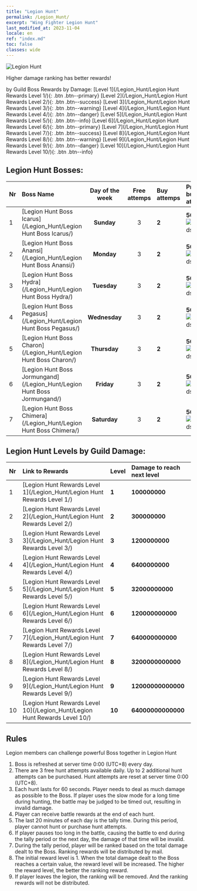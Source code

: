 ```yaml
---
title: "Legion Hunt"
permalink: /Legion_Hunt/
excerpt: "Wing Fighter Legion Hunt"
last_modified_at: 2023-11-04
locale: en
ref: "index.md"
toc: false
classes: wide
---
```



  ![Legion Hunt](/images/LegionHunt_header.png)

  Higher damage ranking has better rewards!


  by Guild Boss Rewards by Damage:   [Level 1](/Legion_Hunt/Legion Hunt Rewards Level 1/){: .btn .btn--primary}   [Level 2](/Legion_Hunt/Legion Hunt Rewards Level 2/){: .btn .btn--success}   [Level 3](/Legion_Hunt/Legion Hunt Rewards Level 3/){: .btn .btn--warning}   [Level 4](/Legion_Hunt/Legion Hunt Rewards Level 4/){: .btn .btn--danger}   [Level 5](/Legion_Hunt/Legion Hunt Rewards Level 5/){: .btn .btn--info}   [Level 6](/Legion_Hunt/Legion Hunt Rewards Level 6/){: .btn .btn--primary}   [Level 7](/Legion_Hunt/Legion Hunt Rewards Level 7/){: .btn .btn--success}   [Level 8](/Legion_Hunt/Legion Hunt Rewards Level 8/){: .btn .btn--warning}   [Level 9](/Legion_Hunt/Legion Hunt Rewards Level 9/){: .btn .btn--danger}   [Level 10](/Legion_Hunt/Legion Hunt Rewards Level 10/){: .btn .btn--info} 



## Legion Hunt Bosses:

  |  Nr | Boss Name | Day of the week | Free attemps | Buy attemps | Price to buy attemp | Consume |
  |:----|:----------|:-------------:|:-------------:|:----------------|:------------|:--------|
 | 1 | [Legion Hunt Boss Icarus](/Legion_Hunt/Legion Hunt Boss Icarus/) | **Sunday** | 3 | **2** | **50x**![Diamonds](/images/item/Diamonds_p.png) | **10x**![Unknown_3](/images/item/Settlement_Energy_p.png) |
 | 2 | [Legion Hunt Boss Anansi](/Legion_Hunt/Legion Hunt Boss Anansi/) | **Monday** | 3 | **2** | **50x**![Diamonds](/images/item/Diamonds_p.png) | **10x**![Unknown_3](/images/item/Settlement_Energy_p.png) |
 | 3 | [Legion Hunt Boss Hydra](/Legion_Hunt/Legion Hunt Boss Hydra/) | **Tuesday** | 3 | **2** | **50x**![Diamonds](/images/item/Diamonds_p.png) | **10x**![Unknown_3](/images/item/Settlement_Energy_p.png) |
 | 4 | [Legion Hunt Boss Pegasus](/Legion_Hunt/Legion Hunt Boss Pegasus/) | **Wednesday** | 3 | **2** | **50x**![Diamonds](/images/item/Diamonds_p.png) | **10x**![Unknown_3](/images/item/Settlement_Energy_p.png) |
 | 5 | [Legion Hunt Boss Charon](/Legion_Hunt/Legion Hunt Boss Charon/) | **Thursday** | 3 | **2** | **50x**![Diamonds](/images/item/Diamonds_p.png) | **10x**![Unknown_3](/images/item/Settlement_Energy_p.png) |
 | 6 | [Legion Hunt Boss Jormungand](/Legion_Hunt/Legion Hunt Boss Jormungand/) | **Friday** | 3 | **2** | **50x**![Diamonds](/images/item/Diamonds_p.png) | **10x**![Unknown_3](/images/item/Settlement_Energy_p.png) |
 | 7 | [Legion Hunt Boss Chimera](/Legion_Hunt/Legion Hunt Boss Chimera/) | **Saturday** | 3 | **2** | **50x**![Diamonds](/images/item/Diamonds_p.png) | **10x**![Unknown_3](/images/item/Settlement_Energy_p.png) |


## Legion Hunt Levels by Guild Damage:

  |  Nr | Link to Rewards | Level |  Damage to reach next level |
  |:----|:----------------|:------|:----------------------------|
 | 1 | [Legion Hunt Rewards Level 1](/Legion_Hunt/Legion Hunt Rewards Level 1/) | **1** | **100000000** |
 | 2 | [Legion Hunt Rewards Level 2](/Legion_Hunt/Legion Hunt Rewards Level 2/) | **2** | **300000000** |
 | 3 | [Legion Hunt Rewards Level 3](/Legion_Hunt/Legion Hunt Rewards Level 3/) | **3** | **1200000000** |
 | 4 | [Legion Hunt Rewards Level 4](/Legion_Hunt/Legion Hunt Rewards Level 4/) | **4** | **6400000000** |
 | 5 | [Legion Hunt Rewards Level 5](/Legion_Hunt/Legion Hunt Rewards Level 5/) | **5** | **32000000000** |
 | 6 | [Legion Hunt Rewards Level 6](/Legion_Hunt/Legion Hunt Rewards Level 6/) | **6** | **120000000000** |
 | 7 | [Legion Hunt Rewards Level 7](/Legion_Hunt/Legion Hunt Rewards Level 7/) | **7** | **640000000000** |
 | 8 | [Legion Hunt Rewards Level 8](/Legion_Hunt/Legion Hunt Rewards Level 8/) | **8** | **3200000000000** |
 | 9 | [Legion Hunt Rewards Level 9](/Legion_Hunt/Legion Hunt Rewards Level 9/) | **9** | **12000000000000** |
 | 10 | [Legion Hunt Rewards Level 10](/Legion_Hunt/Legion Hunt Rewards Level 10/) | **10** | **64000000000000** |


## Rules

  Legion members can challenge powerful Boss together in Legion Hunt<br/>
  1. Boss is refreshed at server time 0:00 (UTC+8) every day.<br/>
  2. There are 3 free hunt attempts available daily. Up to 2 additional hunt attempts can be purchased. Hunt attempts are reset at server time 0:00 (UTC+8).<br/>
  3. Each hunt lasts for 60 seconds. Player needs to deal as much damage as possible to the Boss. If player uses the slow mode for a long time during hunting, the battle may be judged to be timed out, resulting in invalid damage.<br/>
  4. Player can receive battle rewards at the end of each hunt.<br/>
  5. The last 20 minutes of each day is the tally time. During this period, player cannot hunt or purchase hunt attempts.<br/>
  6. If player pauses too long in the battle, causing the battle to end during the tally period or the next day, the damage of that time will be invalid.<br/>
  7. During the tally period, player will be ranked based on the total damage dealt to the Boss. Ranking rewards will be distributed by mail.<br/>
  8. The initial reward level is 1. When the total damage dealt to the Boss reaches a certain value, the reward level will be increased. The higher the reward level, the better the ranking reward.<br/>
  9. If player leaves the legion, the ranking will be removed. And the ranking rewards will not be distributed.


